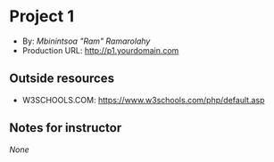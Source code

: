 # Project 1
+ By: *Mbinintsoa "Ram" Ramarolahy*
+ Production URL: <http://p1.yourdomain.com>

## Outside resources
* W3SCHOOLS.COM: https://www.w3schools.com/php/default.asp

## Notes for instructor
*None*